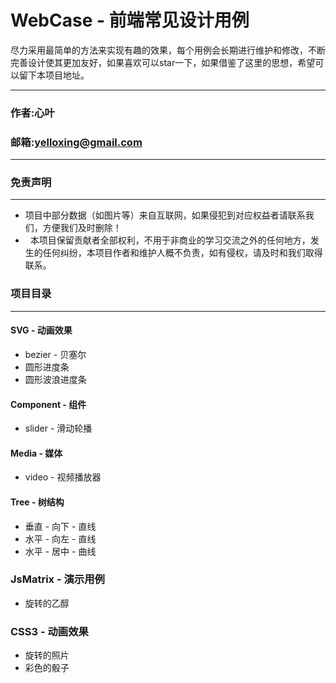 # WebCase - 前端常见设计用例

尽力采用最简单的方法来实现有趣的效果，每个用例会长期进行维护和修改，不断完善设计使其更加友好，如果喜欢可以star一下，如果借鉴了这里的思想，希望可以留下本项目地址。

****
### 作者:心叶
### 邮箱:yelloxing@gmail.com
****

### 免责声明
------
*   项目中部分数据（如图片等）来自互联网，如果侵犯到对应权益者请联系我们，方便我们及时删除！
*   本项目保留贡献者全部权利，不用于非商业的学习交流之外的任何地方，发生的任何纠纷，本项目作者和维护人概不负责，如有侵权，请及时和我们取得联系。

### 项目目录
------

####  SVG - 动画效果
*   bezier - 贝塞尔
*   圆形进度条
*   圆形波浪进度条

####  Component - 组件
*   slider - 滑动轮播

####  Media - 媒体
*   video - 视频播放器

####  Tree - 树结构
*   垂直 - 向下 - 直线
*   水平 - 向左 - 直线
*   水平 - 居中 - 曲线

### JsMatrix  -  演示用例
*   旋转的乙醇

###  CSS3  -  动画效果
*   旋转的照片
*   彩色的骰子